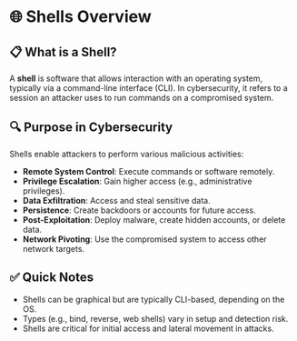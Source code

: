 # 🌐 Shells Overview

## 📋 What is a Shell?

A **shell** is software that allows interaction with an operating system, typically via a command-line interface (CLI). In cybersecurity, it refers to a session an attacker uses to run commands on a compromised system.

## 🔍 Purpose in Cybersecurity

Shells enable attackers to perform various malicious activities:

- **Remote System Control**: Execute commands or software remotely.
- **Privilege Escalation**: Gain higher access (e.g., administrative privileges).
- **Data Exfiltration**: Access and steal sensitive data.
- **Persistence**: Create backdoors or accounts for future access.
- **Post-Exploitation**: Deploy malware, create hidden accounts, or delete data.
- **Network Pivoting**: Use the compromised system to access other network targets.

## ✅ Quick Notes

- Shells can be graphical but are typically CLI-based, depending on the OS.
- Types (e.g., bind, reverse, web shells) vary in setup and detection risk.
- Shells are critical for initial access and lateral movement in attacks.